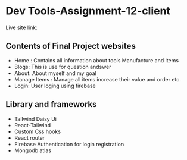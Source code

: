 # Dev Tools-Assignment-12-client
Live site link:[]()

## Contents of Final Project websites
- Home : Contains all information about tools Manufacture and items
- Blogs: This is use for question andswer
- About: About myself and my goal
- Manage Items : Manage all items increase their value and order etc.
- Login: User loging using firebase

## Library and frameworks
- Tailwind Daisy Ui
- React-Tailwind
- Custom Css hooks
- React router
- Firebase Authentication for login registration
- Mongodb atlas